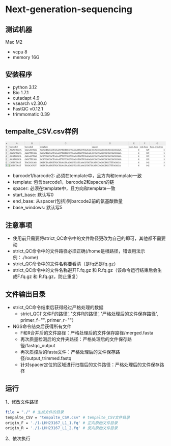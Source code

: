 # Next-generation-sequencing

## 测试机器
Mac M2
- vcpu 8
- memory 16G
## 安装程序
- python 3.12
- Bio 1.7.1
- cutadapt 4.9
- vsearch v2.30.0
- FastQC v0.12.1
- trimmomatic 0.39
## tempalte_CSV.csv样例

![image-20250904135443833](./img/tempalte_CSV.jpg)
- barcode1/barcode2: 必须在template中，且方向和template一致
- template: 包含barcode1，barcode2和spacer的链
- spacer: 必须在template中，且方向和template一致
- start_base: 默认写0
- end_base: 从spacer(包括)到barcode2前的氨基酸数量
- base_windows: 默认写5

## 注意事项

- 使用前只需要将strict_QC命令中的文件路径更改为自己的即可，其他都不需要动
- strict_QC命令中的文件路径必须正确(/home是根路径，错误用法示例：./home)
- strict_QC命令中的文件名称要看清（是fq还是fq.gz）
- strict_QC命令中的文件名称避开F.fq.gz 和 R.fq.gz（该命令运行结束后会生成F.fq.gz 和 R.fq.gz，防止重复）
## 文件输出目录
- strict_QC命令结束后获得经过严格处理的数据
    - strict_QC('文件F的路径', '文件R的路径', '严格处理后的文件保存路径', primer_f="", primer_r=""）
- NGS命令结束后获得所有文件
  - F和R合并后的文件路径：严格处理后的文件保存路径/merged.fasta
  - 再次质量检测后的文件夹路径：严格处理后的文件保存路径/fastqc_output
  - 再次质控后的fasta文件：严格处理后的文件保存路径/output_trimmed.fastq
  - 针对spacer定位的区域进行扫描后的文件路径：严格处理后的文件保存路径
## 运行
1、修改文件路径
```bash
file = "./" # 生成文件的目录
tempalte_CSV = "tempalte_CSV.csv" # tempalte_CSV文件目录
origin_F = './1-LHH23167_L1_1.fq' # 正向原始文件目录
origin_R = './1-LHH23167_L1_2.fq' # 反向原始文件目录
```
2、依次执行
